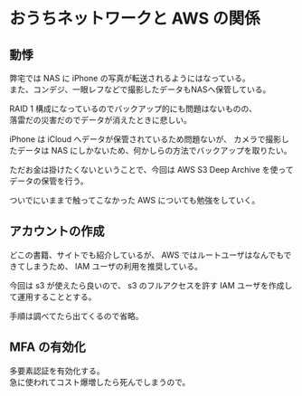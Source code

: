 # おうちネットワークと AWS の関係

## 動悸

弊宅では NAS に iPhone の写真が転送されるようにはなっている。  
また、コンデジ、一眼レフなどで撮影したデータもNASへ保管している。

RAID 1 構成になっているのでバックアップ的にも問題はないものの、  
落雷だの災害だのでデータが消えたときに悲しい。

iPhone は iCloud へデータが保管されているため問題ないが、
カメラで撮影したデータは NAS にしかないため、何かしらの方法でバックアップを取りたい。

ただお金は掛けたくないということで、今回は AWS S3 Deep Archive を使ってデータの保管を行う。

ついでにいままで触ってこなかった AWS についても勉強をしていく。

## アカウントの作成

どこの書籍、サイトでも紹介しているが、 AWS ではルートユーザはなんでもできてしまうため、 IAM ユーザの利用を推奨している。

今回は s3 が使えたら良いので、 s3 のフルアクセスを許す IAM ユーザを作成して運用することとする。

手順は調べてたら出てくるので省略。

## MFA の有効化

多要素認証を有効化する。  
急に使われてコスト爆増したら死んでしまうので。
